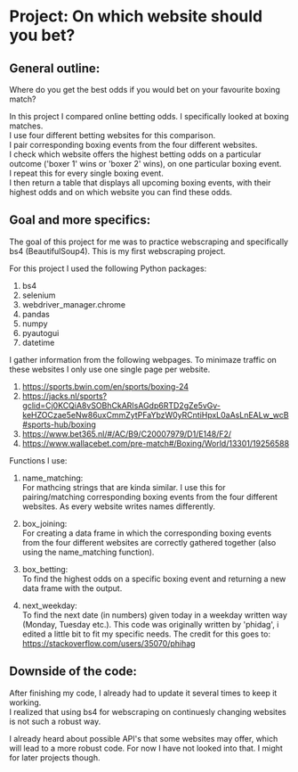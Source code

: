 # Project: On which website should you bet?

## General outline: 
Where do you get the best odds if you would bet on your favourite boxing match? <br>

In this project I compared online betting odds. I specifically looked at boxing matches.<br> 
I use four different betting websites for this comparison. <br>
I pair corresponding boxing events from the four different websites. <br>
I check which website offers the highest betting odds on a particular outcome ('boxer 1' wins or 'boxer 2' wins), on one particular boxing event. <br>
I repeat this for every single boxing event. <br>
I then return a table that displays all upcoming boxing events, with their highest odds and on which website you can find these odds. <br>

## Goal and more specifics:
The goal of this project for me was to practice webscraping and specifically bs4 (BeautifulSoup4). This is my first webscraping project. <br>

For this project I used the following Python packages:
1. bs4
2. selenium 
3. webdriver_manager.chrome 
4. pandas 
5. numpy 
6. pyautogui
7. datetime

I gather information from the following webpages. To minimaze traffic on these websites I only use one single page per website. 
1. https://sports.bwin.com/en/sports/boxing-24
2. https://jacks.nl/sports?gclid=Cj0KCQiA8vSOBhCkARIsAGdp6RTD2gZe5vGv-keHZOCzae5eNw86uxCmmZytPFaYbzW0yRCntiHpxL0aAsLnEALw_wcB#sports-hub/boxing
3. https://www.bet365.nl/#/AC/B9/C20007979/D1/E148/F2/
4. https://www.wallacebet.com/pre-match#/Boxing/World/13301/19256588

Functions I use: <br>
1. name_matching: <br>
For mathcing strings that are kinda similar. I use this for pairing/matching corresponding boxing events from the four different websites. As every website writes names differently.

2. box_joining: <br>
For creating a data frame in which the corresponding boxing events from the four different websites are correctly gathered together (also using the name_matching function).

3. box_betting: <br>
To find the highest odds on a specific boxing event and returning a new data frame with the output.

4. next_weekday: <br>
To find the next date (in numbers) given today in a weekday written way (Monday, Tuesday etc.). This code was originally written by 'phidag', i edited a little bit to fit my specific needs. The credit for this goes to: https://stackoverflow.com/users/35070/phihag

## Downside of the code:
After finishing my code, I already had to update it several times to keep it working. <br>
I realized that using bs4 for webscraping on continuesly changing websites is not such a robust way.<br>

I already heard about possible API's that some websites may offer, which will lead to a more robust code. For now I have not looked into that. I might for later projects though.
